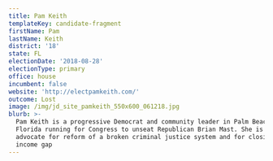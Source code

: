 ```yaml
---
title: Pam Keith
templateKey: candidate-fragment
firstName: Pam
lastName: Keith
district: '18'
state: FL
electionDate: '2018-08-28'
electionType: primary
office: house
incumbent: false
website: 'http://electpamkeith.com/'
outcome: Lost
image: /img/jd_site_pamkeith_550x600_061218.jpg
blurb: >-
  Pam Keith is a progressive Democrat and community leader in Palm Beach,
  Florida running for Congress to unseat Republican Brian Mast. She is a fierce
  advocate for reform of a broken criminal justice system and for closing the
  income gap
---
```


